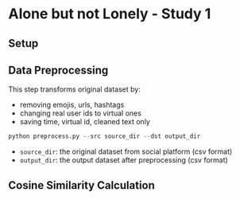 # Alone but not Lonely - Study 1
## Setup
## Data Preprocessing
This step transforms original dataset by:
* removing emojis, urls, hashtags
* changing real user ids to virtual ones
* saving time, virtual id, cleaned text only
```python
python preprocess.py --src source_dir --dst output_dir
```
* `source_dir`: the original dataset from social platform (csv format)
* `output_dir`: the output dataset after preprocessing (csv format)
## Cosine Similarity Calculation
